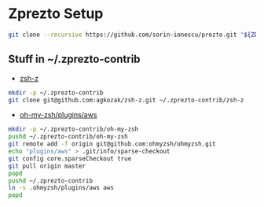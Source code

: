 # Zprezto Setup

```sh
git clone --recursive https://github.com/sorin-ionescu/prezto.git "${ZDOTDIR:-$HOME}/.zprezto"
```

## Stuff in ~/.zprezto-contrib

* [zsh-z](https://github.com/agkozak/zsh-z.git)

```sh
mkdir -p ~/.zprezto-contrib
git clone git@github.com:agkozak/zsh-z.git ~/.zprezto-contrib/zsh-z
```

* [oh-my-zsh/plugins/aws](https://github.com/ohmyzsh/ohmyzsh.git)

```sh
mkdir -p ~/.zprezto-contrib/oh-my-zsh
pushd ~/.zprezto-contrib/oh-my-zsh
git remote add -f origin git@github.com:ohmyzsh/ohmyzsh.git
echo "plugins/aws" > .git/info/sparse-checkout
git config core.sparseCheckout true
git pull origin master
popd
pushd ~/.zprezto-contrib
ln -s .ohmyzsh/plugins/aws aws
popd
```
